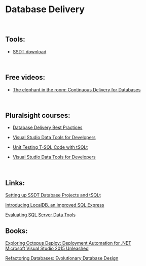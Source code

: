 Database Delivery
=================

 

Tools:
------

-   [SSDT download](http://msdn.microsoft.com/enus/data/hh297027)

 

Free videos:
------------

-   [The elephant in the room: Continuous Delivery for
    Databases](https://vimeo.com/131637362)

 

Pluralsight courses:
--------------------

-   [Database Delivery Best
    Practices](http://www.pluralsight.com/courses/database-delivery-best-practices)

-   [Visual Studio Data Tools for
    Developers](http://app.pluralsight.com/courses/visual-studio-data-tools-developers)

-   [Unit Testing T-SQL Code with
    tSQLt](https://app.pluralsight.com/library/courses/unit-testing-t-sql-tsqlt)

-   [Visual Studio Data Tools for
    Developers](https://app.pluralsight.com/library/courses/visual-studio-data-tools-developers)

     

Links:
------

[Setting up SSDT Database Projects and
tSQLt](https://kzhendev.wordpress.com/2014/01/08/setting-up-ssdt-database-projects-and-tsqlt/)

[Introducing LocalDB, an improved SQL
Express](https://blogs.msdn.microsoft.com/sqlexpress/2011/07/12/introducing-localdb-an-improved-sql-express/)

[Evaluating SQL Server Data
Tools](https://www.codeproject.com/articles/357905/evaluating%C2%ADsql%C2%ADserver%C2%ADdata%C2%ADtools6/24)

Books:
------

[Exploring Octopus Deploy: Deployment Automation for .NET](http://a.co/61HNN4U)[  
Microsoft Visual Studio 2015 Unleashed ](  
http://a.co/h97ByJl)

[Refactoring Databases: Evolutionary Database Design](http://a.co/goMDrb9)
